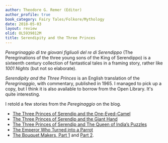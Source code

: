 ```yaml
---
author: Theodore G. Remer (Editor)
author_profile: true
book_category: Fairy Tales/Folkore/Mythology
date: 2018-05-03
layout: review
olid: OL5939812M
title: Serendipity and the Three Princes
---
```


*Peregrinaggio di tre giovani figliuoli del re di Serendippo* (The Peregrinations of the three young sons of the King of Serendippo) is a sixteenth century collection of fantastical tales in a framing story, rather like *1001 Nights* (but not so elaborate).

*Serendipity and the Three Princes* is an English translation of the *Peregrinaggio*, with commentary, published in 1965. I managed to pick up a copy, but I think it is also available to borrow from the Open Library. It's quite interesting.

I retold a few stories from the *Pereginaggio* on the blog.

* [The Three Princes of Serendip and the One-Eyed-Camel](https://multoghost.wordpress.com/2018/05/03/the-three-princes-of-serendip-and-the-one-eyed-camel/)
* [The Three Princes of Serendip and the Giant Hand](https://multoghost.wordpress.com/2018/05/05/the-three-princes-of-serendip-and-the-giant-hand/)
* [The Three Princes of Serendip and The Queen of India’s Puzzles](https://multoghost.wordpress.com/2018/05/07/the-three-princes-of-serendip-and-the-queen-of-indias-puzzles/)
* [The Emperor Who Turned into a Parrot](https://multoghost.wordpress.com/2018/05/09/the-emperor-who-turned-into-a-parrot/)
* [The Bouquet Makers, Part 1](https://multoghost.wordpress.com/2018/06/18/the-bouquet-makers-part-i/)  and [Part 2](https://multoghost.wordpress.com/2018/06/20/the-bouquet-makers-part-ii/).